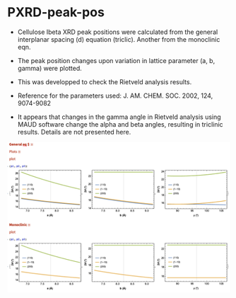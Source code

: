 # PXRD-peak-pos
* Cellulose Ibeta XRD peak positions were calculated from the general interplanar spacing (d) equation (triclic). Another from the monoclinic eqn.
* The peak position changes upon variation in lattice parameter (a, b, gamma) were plotted. 

* This was developped to check the Rietveld analysis results.
* Reference for the parameters used: J. AM. CHEM. SOC. 2002, 124, 9074-9082

* It appears that changes in the gamma angle in Rietveld analysis using MAUD software change the alpha and beta angles, resulting in triclinic results. Details are not presented here. 

<div align="center">
  <img width="800" src="https://github.com/JasonL1422/PXRD-peak-pos/blob/main/peaks%20in%20cellulose%20Ib.png" />
</div>

